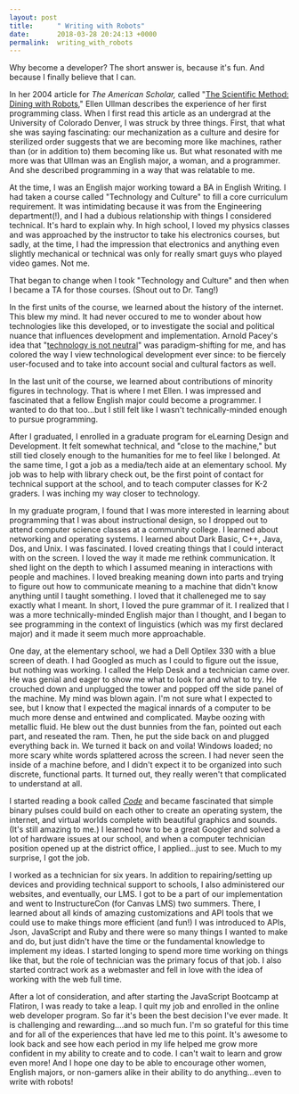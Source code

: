 ```yaml
---
layout: post
title:      " Writing with Robots"
date:       2018-03-28 20:24:13 +0000
permalink:  writing_with_robots
---
```



Why become a developer? The short answer is, because it's fun.  And because I finally believe that I can. 

In her 2004 article for *The American Scholar,* called "[The Scientific Method: Dining with Robots](https://www.jstor.org/stable/41221351?seq=1#page_scan_tab_contents)," Ellen Ullman describes the experience of her first programming class. When I first read this article as an undergrad at the University of Colorado Denver, I was struck by three things. First, that what she was saying fascinating: our mechanization as a culture and desire for sterilized order suggests that we are becoming more like machines, rather than (or in addition to) them becoming like us. But what resonated with me more was that Ullman was an English major, a woman, and a programmer. And she described programming in a way that was relatable to me.

At the time, I was an English major working toward a BA in English Writing. I had taken a course called "Technology and Culture" to fill a core curriculum requirement. It was intimidating because it was from the Engineering department(!), and I had a dubious relationship with things I considered technical. It's hard to explain why. In high school, I loved my physics classes and was approached by the instructor to take his electronics courses, but sadly, at the time, I had the impression that electronics and anything even slightly mechanical or technical was only for really smart guys who played video games. Not me.

That began to change when I took "Technology and Culture" and then when I became a TA for those courses. (Shout out to Dr. Tang!)

In the first units of the course, we learned about the history of the internet. This blew my mind. It had never occured to me  to wonder about how technologies like this developed, or to investigate the social and political nuance that influences development and implementation. Arnold Pacey's idea that "[technology is not neutral](https://www.amazon.com/Culture-Technology-MIT-Press/dp/0262660563)" was paradigm-shifting for me, and has colored the way I view technological development ever since: to be fiercely user-focused and to take into account social and cultural factors as well.

In the last unit of the course, we learned about contributions of minority figures in technology. That is where I met Ellen. I was impressed and fascinated that a fellow English major could become a programmer. I wanted to do that too...but I still felt like I wasn't technically-minded enough to pursue programming. 

After I graduated, I enrolled in a graduate program for eLearning Design and Development. It felt somewhat technical, and "close to the machine," but still tied closely enough to the humanities for me to feel like I belonged. At the same time, I got a job as a media/tech aide at an elementary school. My job was to help with library check out, be the first point of contact for technical support at the school, and to teach computer classes for K-2 graders. I was inching my way closer to technology. 

In my graduate program, I found that I was more interested in learning about programming that I was about instructional design, so I dropped out to attend computer science classes at a community college. I learned about networking and operating systems. I learned about Dark Basic, C++, Java, Dos, and Unix. I was fascinated. I loved creating things that I could interact with on the screen. I loved the way it made me rethink communication. It shed light on the depth to which I assumed meaning in interactions with people and machines. I loved breaking meaning down into parts and trying to figure out how to communicate meaning to a machine that didn't know anything until I taught something. I loved that it challeneged me to say exactly what I meant. In short, I loved the pure grammar of it. I realized that I was a more technically-minded English major than I thought, and I began to see programming in the context of linguistics (which was my first declared major) and it made it seem much more approachable.

One day, at the elementary school, we had a Dell Optilex 330 with a blue screen of death. I had Googled as much as I could to figure out the issue, but nothing was working. I called the Help Desk and a technician came over. He was genial and eager to show me what to look for and what to try. He crouched down and unplugged the tower and popped off the side panel of the machine.  My mind was blown again. I'm not sure what I expected to see, but I know that I expected the magical innards of a computer to be much more dense and entwined and complicated. Maybe oozing with metallic fluid. He blew out the dust bunnies from the fan, pointed out each part, and reseated the ram. Then, he put the side back on and plugged everything back in. We turned it back on and voila! Windows loaded; no more scary white words splattered across the screen. I had never seen the inside of a machine before, and I didn't expect it to be organized into such discrete, functional parts. It turned out, they really weren't that complicated to understand at all. 

I started reading a book called *[Code](https://www.amazon.com/Code-Language-Computer-Hardware-Software/dp/0735611319)*  and became fascinated that simple binary pulses could build on each other to create an operating system, the internet, and virtual worlds complete with beautiful graphics and sounds. (It's still amazing to me.) I learned how to be a great Googler and solved a lot of hardware issues at our school, and when a computer technician position opened up at the district office, I applied...just to see. Much to my surprise, I got the job.

I worked as a technician for six years. In addition to repairing/setting up devices and providing technical support to schools, I also administered our websites, and eventually, our LMS. I got to be a part of our implementation and went to InstructureCon (for Canvas LMS) two summers. There, I learned about all kinds of amazing customizations and API tools that we could use to make things more efficient (and fun!) I was introduced to APIs, Json, JavaScript and Ruby and there were so many things I wanted to make and do, but just didn't have the time or the fundamental knowledge to implement my ideas. I started longing to spend more time working on things like that, but the role of technician was the primary focus of that job. I also started contract work as a webmaster and fell in love with the idea of working with the web full time.

After a lot of consideration, and after starting the JavaScript Bootcamp at Flatiron, I was ready to take a leap. I quit my job and enrolled in the online web developer program. So far it's been the best decision I've ever made. It is challenging and rewarding....and so much fun. I'm so grateful for this time and for all of the experiences that have led me to this point. It's awesome to look back and see how each period in my life helped me grow more confident in my ability to create and to code.  I can't wait to learn and grow even more!  And I hope one day to be able to encourage other women, English majors, or non-gamers alike in their ability to do anything...even to write with robots!
